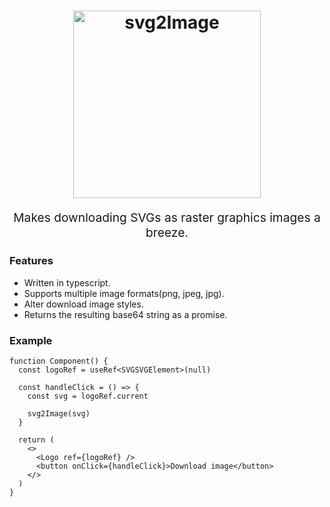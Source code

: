<h1 align="center">
  <img src="https://raw.githubusercontent.com/ferdipret/svg2Image/main/resources/svg2image-logo.png" alt="svg2Image" title="svg2Image" width="300">
</h1>
<p align="center" style="font-size: 1.2rem;">Makes downloading SVGs as raster graphics images a breeze.</p>

### Features

- Written in typescript.
- Supports multiple image formats(png, jpeg, jpg).
- Alter download image styles.
- Returns the resulting base64 string as a promise.

### Example

```tsx
function Component() {
  const logoRef = useRef<SVGSVGElement>(null)

  const handleClick = () => {
    const svg = logoRef.current

    svg2Image(svg)
  }

  return (
    <>
      <Logo ref={logoRef} />
      <button onClick={handleClick}>Download image</button>
    </>
  )
}
```
